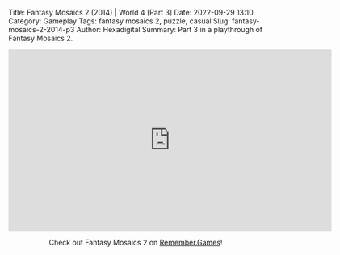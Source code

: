 Title: Fantasy Mosaics 2 (2014) | World 4 [Part 3]
Date: 2022-09-29 13:10
Category: Gameplay
Tags: fantasy mosaics 2, puzzle, casual
Slug: fantasy-mosaics-2-2014-p3
Author: Hexadigital
Summary: Part 3 in a playthrough of Fantasy Mosaics 2.

<center><iframe src="https://www.youtube.com/embed/iUU-OPBpD0o?feature=oembed" allow="accelerometer; autoplay; encrypted-media; gyroscope; picture-in-picture" width="640" height="360" frameborder="0"></iframe>

Check out Fantasy Mosaics 2 on [Remember.Games](https://remember.games/game/6395/fantasy-mosaics-2/)!</center>